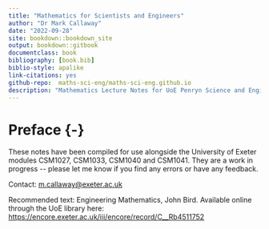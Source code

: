 ```yaml
--- 
title: "Mathematics for Scientists and Engineers"
author: "Dr Mark Callaway"
date: "2022-09-28"
site: bookdown::bookdown_site
output: bookdown::gitbook
documentclass: book
bibliography: [book.bib]
biblio-style: apalike
link-citations: yes
github-repo:  maths-sci-eng/maths-sci-eng.github.io 
description: "Mathematics Lecture Notes for UoE Penryn Science and Engineering Disciplines."
---
```


# Preface {-}

These notes have been compiled for use alongside the University of Exeter modules CSM1027, CSM1033, CSM1040 and CSM1041. They are a work in progress -- please let me know if you find any errors or have any feedback.

Contact: m.callaway@exeter.ac.uk

Recommended text: Engineering Mathematics, John Bird. Available online through the UoE library here: <https://encore.exeter.ac.uk/iii/encore/record/C__Rb4511752>
